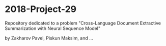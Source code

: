 # 2018-Project-29
Repository dedicated to a problem "Cross-Language Document Extractive Summarization with Neural Sequence Model"

by Zakharov Pavel, Piskun Maksim, and ...
